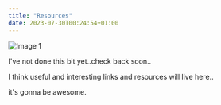 ```yaml
---
title: "Resources"
date: 2023-07-30T00:24:54+01:00
---
```


![Image 1](/assets/proboscic-monkey.jpg)

I've not done this bit yet..check back soon..

I think useful and interesting links and resources will live here..

it's gonna be awesome.
